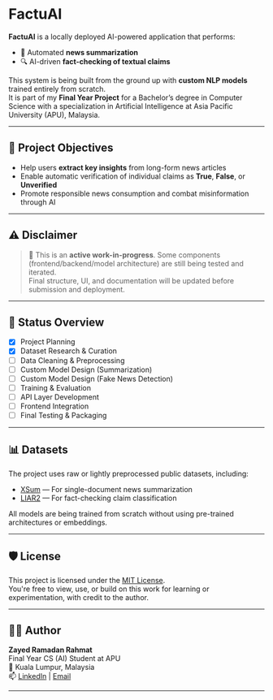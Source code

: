 # FactuAI

**FactuAI** is a locally deployed AI-powered application that performs:
- 📰 Automated **news summarization**
- 🔍 AI-driven **fact-checking of textual claims**

This system is being built from the ground up with **custom NLP models** trained entirely from scratch.  
It is part of my **Final Year Project** for a Bachelor’s degree in Computer Science with a specialization in Artificial Intelligence at Asia Pacific University (APU), Malaysia.

---

## 🎯 Project Objectives

- Help users **extract key insights** from long-form news articles
- Enable automatic verification of individual claims as **True**, **False**, or **Unverified**
- Promote responsible news consumption and combat misinformation through AI

---

## ⚠️ Disclaimer

> 🚧 This is an **active work-in-progress**. Some components (frontend/backend/model architecture) are still being tested and iterated.  
> Final structure, UI, and documentation will be updated before submission and deployment.

---

## 📌 Status Overview

- [x] Project Planning
- [x] Dataset Research & Curation
- [ ] Data Cleaning & Preprocessing
- [ ] Custom Model Design (Summarization)
- [ ] Custom Model Design (Fake News Detection)
- [ ] Training & Evaluation
- [ ] API Layer Development
- [ ] Frontend Integration
- [ ] Final Testing & Packaging

---

## 📊 Datasets

The project uses raw or lightly preprocessed public datasets, including:

- [XSum](https://huggingface.co/datasets/xsum) — For single-document news summarization  
- [LIAR2](https://github.com/chengxuphd/liar2) — For fact-checking claim classification

All models are being trained from scratch without using pre-trained architectures or embeddings.

---

## 🛡️ License

This project is licensed under the [MIT License](LICENSE).  
You're free to view, use, or build on this work for learning or experimentation, with credit to the author.

---

## 👨‍💻 Author

**Zayed Ramadan Rahmat**  
Final Year CS (AI) Student at APU  
📍 Kuala Lumpur, Malaysia  
📫 [LinkedIn](https://linkedin.com/in/zayedrmdn) | [Email](mailto:zayedrmdn@email.com)

---


